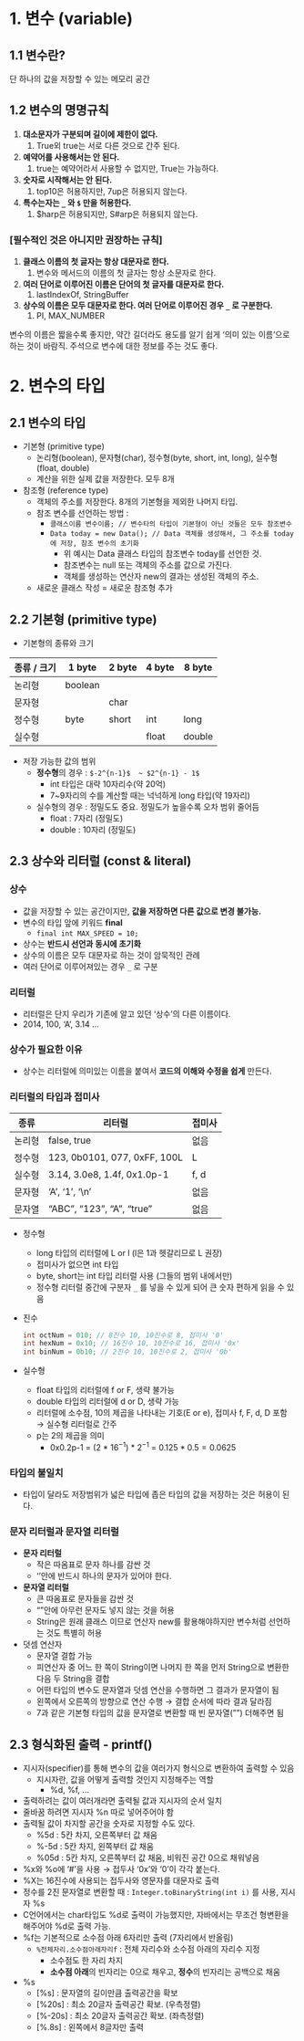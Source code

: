 # 1. 변수 (variable)

## 1.1 변수란?

단 하나의 값을 저장할 수 있는 메모리 공간

## 1.2 변수의 명명규칙

1. **대소문자가 구분되며 길이에 제한이 없다.**
    1. True외 true는 서로 다른 것으로 간주 된다.
2. **예약어를 사용해서는 안 된다.**
    1. true는 예약어라서 사용할 수 없지만, True는 가능하다.
3. **숫자로 시작해서는 안 된다.**
    1. top10은 허용하지만, 7up은 허용되지 않는다.
4. **특수는자는 `_` 와 `$` 만을 허용한다.**
    1. $harp은 허용되지만, S#arp은 허용되지 않는다.

### [필수적인 것은 아니지만 권장하는 규칙]
1. **클래스 이름의 첫 글자는 항상 대문자로 한다.**
    1. 변수와 메서드의 이름의 첫 글자는 항상 소문자로 한다.
2. **여러 단어로 이루어진 이름은 단어의 첫 글자를 대문자로 한다.**
    1. lastIndexOf, StringBuffer
3. **상수의 이름은 모두 대문자로 한다. 여러 단어로 이루어진 경우 `_` 로 구분한다.**
    1. PI, MAX_NUMBER

변수의 이름은 짧을수록 좋지만, 약간 길더라도 용도를 알기 쉽게 ‘의미 있는 이름’으로 하는 것이 바람직.
주석으로 변수에 대한 정보를 주는 것도 좋다.

# 2. 변수의 타입

## 2.1 변수의 타입

- 기본형 (primitive type)
    - 논리형(boolean), 문자형(char), 정수형(byte, short, int, long), 실수형(float, double)
    - 계산을 위한 실제 값을 저장한다. 모두 8개
- 참조형 (reference type)
    - 객체의 주소를 저장한다. 8개의 기본형을 제외한 나머지 타입.
    - 참조 변수를 선언하는 방법 :
        - `클래스이름 변수이름; // 변수타의 타입이 기본형이 아닌 것들은 모두 참조변수`
        - `Data today = new Data(); // Data 객체를 생성해서, 그 주소를 today에 저장, 참조 변수의 초기화`
            - 위 예시는 Data 클래스 타입의 참조변수 today를 선언한 것.
            - 참조변수는 null 또는 객체의 주소를 값으로 가진다.
            - 객체를 생성하는 연산자 new의 결과는 생성된 객체의 주소.
    - 새로운 클래스 작성 = 새로운 참조형 추가

## 2.2 기본형 (primitive type)

- 기본형의 종류와 크기

| 종류 / 크기 | 1 byte | 2 byte | 4 byte | 8 byte |
| --- | --- | --- | --- | --- |
| 논리형 | boolean |  |  |  |
| 문자형 |  | char |  |  |
| 정수형 | byte | short | int | long |
| 실수형 |  |  | float | double |
- 저장 가능한 값의 범위
    - **정수형**의 경우 : `$-2^{n-1}$  ~ $2^{n-1} - 1$`
        - int 타입은 대략 10자리수(약 20억)
        - 7~9자리의 수를 계산할 때는 넉넉하게 long 타입(약 19자리)
    - 실수형의 경우 : 정밀도도 중요. 정밀도가 높을수록 오차 범위 줄어듬
        - float : 7자리 (정밀도)
        - double : 10자리 (정밀도)

## 2.3 상수와 리터럴 (const & literal)

### 상수

- 값을 저장할 수 있는 공간이지만, **값을 저장하면 다른 값으로 변경 불가능.**
- 변수의 타입 앞에 키워드 **final**
    - `final int MAX_SPEED = 10;`
- 상수는 **반드시 선언과 동시에 초기화**
- 상수의 이름은 모두 대문자로 하는 것이 암묵적인 관례
- 여러 단어로 이루어져있는 경우 `_` 로 구분

### 리터럴

- 리터럴은 단지 우리가 기존에 알고 있던 ‘상수’의 다른 이름이다.
- 2014, 100, ‘A’, 3.14 …

### 상수가 필요한 이유

- 상수는 리터럴에 의미있는 이름을 붙여서 **코드의 이해와 수정을 쉽게** 만든다.

### 리터럴의 타입과 접미사

| 종류 | 리터럴 | 접미사 |
| --- | --- | --- |
| 논리형 | false, true | 없음 |
| 정수형 | 123, 0b0101, 077, 0xFF, 100L | L |
| 실수형 | 3.14, 3.0e8, 1.4f, 0x1.0p-1 | f, d |
| 문자형 | ‘A’, ‘1’, ‘\n’ | 없음 |
| 문자열 | “ABC”, “123”, “A”, “true” | 없음 |
- 정수형
    - long 타입의 리터럴에 L or l (l은 1과 헷갈리므로 L 권장)
    - 접미사가 없으면 int 타입
    - byte, short는 int 타입 리터럴 사용 (그들의 범위 내에서만)
    - 정수형 리터럴 중간에 구분자 `_` 를 넣을 수 있게 되어 큰 숫자 편하게 읽을 수 있음
- 진수
    
    ```java
    int octNum = 010; // 8진수 10, 10진수로 8, 접미사 '0'
    int hexNum = 0x10; // 16진수 10, 10진수로 16, 접미사 '0x'
    int binNum = 0b10; // 2진수 10, 10진수로 2, 접미사 '0b'
    ```
    
- 실수형
    - float 타입의 리터럴에 f or F, 생략 불가능
    - double 타입의 리터럴에 d or D, 생략 가능
    - 리터럴에 소수점, 10의 제곱을 나타내는 기호(E or e), 접미사 f, F, d, D 포함 → 실수형 리터럴로 간주
    - p는 2의 제곱을 의미
        - 0x0.2p-1 = ($2$ * $16^{-1}$) * $2^{-1}$ $=$ $0.125 * 0.5 = 0.0625$

### 타입의 불일치

- 타입이 달라도 저장범위가 넓은 타입에 좁은 타입의 값을 저장하는 것은 허용이 된다.

### 문자 리터럴과 문자열 리터럴

- **문자 리터럴**
    - 작은 따옴표로 문자 하나를 감싼 것
    - ‘’안에 반드시 하나의 문자가 있어야 한다.
- **문자열 리터럴**
    - 큰 따옴표로 문자들을 감싼 것
    - “”안에 아무런 문자도 넣지 않는 것을 허용
    - String은 원래 클래스 이므로 연산자 new를 활용해야하지만 변수처럼 선언하는 것도 특별히 허용
- 덧셈 연산자
    - 문자열 결합 가능
    - 피연산자 중 어느 한 쪽이 String이면 나머지 한 쪽을 먼저 String으로 변환한 다음 두 String을 결합
    - 어떤 타입의 변수도 문자열과 덧셈 연산을 수행하면 그 결과가 문자열이 됨
    - 왼쪽에서 오른쪽의 방향으로 연산 수행 → 결합 순서에 따라 결과 달라짐
    - 7과 같은 기본형 타입의 값을 문자열로 변환할 때 빈 문자열(””) 더해주면 됨

## 2.3 형식화된 출력 - printf()

- 지시자(specifier)를 통해 변수의 값을 여러가지 형식으로 변환하여 출력할 수 있음
    - 지시자란, 값을 어떻게 출력할 것인지 지정해주는 역할
        - %d, %f, …
- 출력하려는 값이 여러개라면 출력될 값과 지시자의 순서 일치
- 줄바꿈 하려면 지시자 %n 따로 넣어주어야 함
- 출력될 값이 차지할 공간을 숫자로 지정할 수도 있다.
    - %5d : 5칸 차지, 오른쪽부터 값 채움
    - %-5d : 5칸 차지, 왼쪽부터 값 채움
    - %05d : 5칸 차지, 오른쪽부터 값 채움, 비워진 공간 0으로 채워넣음
- %x와 %o에 ‘#’을 사용 → 접두사 ‘0x’와 ‘0’이 각각 붙는다.
- %X는 16진수에 사용되는 접두사와 영문자를 대문자로 출력
- 정수를 2진 문자열로 변환할 때 : `Integer.toBinaryString(int i)` 를 사용, 지시자 %s
- C언어에서는 char타입도 %d로 출력이 가능했지만, 자바에서는 무조건 형변환을 해주어야 %d로 출력 가능.
- %f는 기본적으로 소수점 아래 6자리만 출력 (7자리에서 반올림)
    - `%전체자리.소수점아래자리f` : 전체 자리수와 소수점 아래의 자리수 지정
        - 소수점도 한 자리 차지
        - **소수점 아래**의 빈자리는 0으로 채우고, **정수**의 빈자리는 공백으로 채움
- %s
    - [%s] : 문자열의 길이만큼 출력공간을 확보
    - [%20s] : 최소 20글자 출력공간 확보. (우측정렬)
    - [%-20s] : 최소 20글자 출력공간 확보. (좌측정렬)
    - [%.8s] : 왼쪽에서 8글자만 출력
